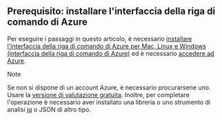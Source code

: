 ## <a name="prerequisite-install-the-azure-cli"></a>Prerequisito: installare l'interfaccia della riga di comando di Azure
Per eseguire i passaggi in questo articolo, è necessario [installare l'interfaccia della riga di comando di Azure per Mac, Linux e Windows (interfaccia della riga di comando di Azure)](../articles/cli-install-nodejs.md) ed è necessario [accedere ad Azure](/cli/azure/authenticate-azure-cli). 

> [!NOTE]
> Se non si dispone di un account Azure, è necessario procurarsene uno. Usare la [versione di valutazione gratuita](../articles/active-directory/fundamentals/sign-up-organization.md). Inoltre, per completare l'operazione è necessario aver installato una libreria o uno strumento di analisi [jq](https://stedolan.github.io/jq/) o JSON di altro tipo.
> 
> 

